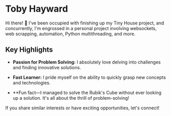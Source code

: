 # Toby Hayward

Hi there! 👋 I've been occupied with finishing up my Tiny House project, and concurrently, I'm engrossed in a personal project involving websockets, web scrapping, automation, Python multithreading, and more.

## Key Highlights

- **Passion for Problem Solving:** I absolutely love delving into challenges and finding innovative solutions.
  
- **Fast Learner:** I pride myself on the ability to quickly grasp new concepts and technologies.

- **Fun fact—I managed to solve the Rubik's Cube without ever looking up a solution. It's all about the thrill of problem-solving!

If you share similar interests or have exciting opportunities, let's connect!
